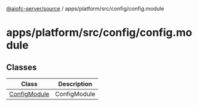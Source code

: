 [@aiofc-server/source](../../../../../index.md) / apps/platform/src/config/config.module

# apps/platform/src/config/config.module

## Classes

| Class | Description |
| ------ | ------ |
| [ConfigModule](classes/ConfigModule.md) | ConfigModule |
